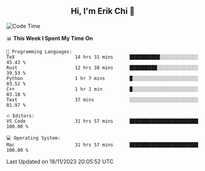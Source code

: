 <h2 align="center"> Hi, I'm Erik Chi 👋 </h2>

<table>
    
<!--START_SECTION:waka-->
![Code Time](http://img.shields.io/badge/Code%20Time-2%2C550%20hrs%2048%20mins-blue)

📊 **This Week I Spent My Time On** 

```text
💬 Programming Languages: 
TeX                      14 hrs 31 mins      ███████████░░░░░░░░░░░░░░   45.43 % 
Rust                     12 hrs 38 mins      ██████████░░░░░░░░░░░░░░░   39.53 % 
Python                   1 hr 7 mins         █░░░░░░░░░░░░░░░░░░░░░░░░   03.52 % 
C++                      1 hr 1 min          █░░░░░░░░░░░░░░░░░░░░░░░░   03.18 % 
Text                     37 mins             ░░░░░░░░░░░░░░░░░░░░░░░░░   01.97 % 

🔥 Editors: 
VS Code                  31 hrs 57 mins      █████████████████████████   100.00 % 

💻 Operating System: 
Mac                      31 hrs 57 mins      █████████████████████████   100.00 % 
```


 Last Updated on 18/11/2023 20:05:52 UTC
<!--END_SECTION:waka-->
</td></tr>
</table>
